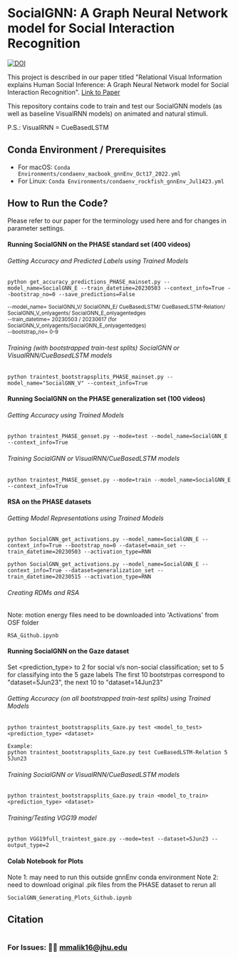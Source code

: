 # SocialGNN: A Graph Neural Network model for Social Interaction Recognition 
[![DOI](https://zenodo.org/badge/561537272.svg)](https://zenodo.org/badge/latestdoi/561537272)
<!--
[![Project Status: WIP – Initial development is in progress, but there has not yet been a stable, usable release suitable for the public.](https://www.repostatus.org/badges/latest/wip.svg)](https://www.repostatus.org/#wip) ![Progress](https://progress-bar.dev/85/?title=completed) -->

This project is described in our paper titled "Relational Visual Information explains Human Social Inference: A Graph Neural Network model for Social Interaction Recognition". [Link to Paper](https://www.nature.com/articles/s41467-023-43156-8)

This repository contains code to train and test our SocialGNN models (as well as baseline VisualRNN models) on animated and natural stimuli.

P.S.: VisualRNN = CueBasedLSTM

## Conda Environment / Prerequisites
- For macOS: 
```Conda Environments/condaenv_macbook_gnnEnv_Oct17_2022.yml ```
- For Linux: ```Conda Environments/condaenv_rockfish_gnnEnv_Jul1423.yml ```

## How to Run the Code?
Please refer to our paper for the terminology used here and for changes in parameter settings.

#### Running SocialGNN on the PHASE standard set (400 videos)

###### Getting Accuracy and Predicted Labels using Trained Models
  ```
  python get_accuracy_predictions_PHASE_mainset.py --model_name=SocialGNN_E --train_datetime=20230503 --context_info=True --bootstrap_no=0 --save_predictions=False
  ```
<sup>--model_name= SocialGNN_V/ SocialGNN_E/ CueBasedLSTM/ CueBasedLSTM-Relation/ SocialGNN_V_onlyagents/ SocialGNN_E_onlyagentedges </sup> \
<sup> --train_datetime= 20230503 / 20230617 (for SocialGNN_V_onlyagents/SocialGNN_E_onlyagentedges) </sup> \
<sup> --bootstrap_no= 0-9 </sup>
  
###### Training (with bootstrapped train-test splits) SocialGNN or VisualRNN/CueBasedLSTM models
  ```
  python traintest_bootstrapsplits_PHASE_mainset.py --model_name="SocialGNN_V" --context_info=True
  ```
#### Running SocialGNN on the PHASE generalization set (100 videos)
###### Getting Accuracy using Trained Models
  ```
  python traintest_PHASE_genset.py --mode=test --model_name=SocialGNN_E --context_info=True
  ```
###### Training SocialGNN or VisualRNN/CueBasedLSTM models
```
python traintest_PHASE_genset.py --mode=train --model_name=SocialGNN_E --context_info=True
```

#### RSA on the PHASE datasets
###### Getting Model Representations using Trained Models
```
python SocialGNN_get_activations.py --model_name=SocialGNN_E --context_info=True --bootstrap_no=0 --dataset=main_set --train_datetime=20230503 --activation_type=RNN
```
```
python SocialGNN_get_activations.py --model_name=SocialGNN_E --context_info=True --dataset=generalization_set --train_datetime=20230515 --activation_type=RNN
```
###### Creating RDMs and RSA
Note: motion energy files need to be downloaded into 'Activations' from OSF folder
```
RSA_Github.ipynb
```

#### Running SocialGNN on the Gaze dataset
Set <prediction_type> to 2 for social v/s non-social classification; set to 5 for classifying into the 5 gaze labels
The first 10 bootstrpas correspond to "dataset=5Jun23", the next 10 to "dataset=14Jun23"

###### Getting Accuracy (on all bootstrapped train-test splits) using Trained Models
  ```
  python traintest_bootstrapsplits_Gaze.py test <model_to_test> <prediction_type> <dataset>
  
  Example:
  python traintest_bootstrapsplits_Gaze.py test CueBasedLSTM-Relation 5 5Jun23
  ```
###### Training SocialGNN or VisualRNN/CueBasedLSTM models
```
python traintest_bootstrapsplits_Gaze.py train <model_to_train> <prediction_type> <dataset>
```
###### Training/Testing VGG19 model
```
python VGG19full_traintest_gaze.py --mode=test --dataset=5Jun23 --output_type=2
```

#### Colab Notebook for Plots
Note 1: may need to run this outside gnnEnv conda environment
Note 2: need to download original .pik files from the PHASE dataset to rerun all
```
SocialGNN_Generating_Plots_Github.ipynb
```
<!--- ## Repository Components --->


## Citation
```
```

### For Issues: 👩‍💻 mmalik16@jhu.edu
